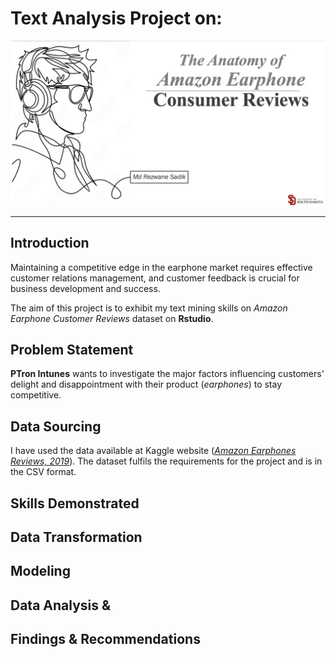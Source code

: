 # Text Analysis Project on: 
![](Intro_Image.png)
***

## Introduction

Maintaining a competitive edge in the earphone market requires effective customer relations management, and customer feedback is crucial for business development and success.

The aim of this project is to exhibit my text mining skills on _Amazon Earphone Customer Reviews_ dataset on **Rstudio**. 


## Problem Statement
**PTron Intunes** wants to investigate the major factors influencing customers' delight and disappointment with their product (_earphones_) to stay competitive. 

## Data Sourcing 
I have used the data available at Kaggle website (_[Amazon Earphones Reviews, 2019](https://www.kaggle.com/datasets/shitalkat/amazonearphonesreviews)_). The dataset fulfils the requirements for the project and is in the CSV format.

## Skills Demonstrated 



## Data Transformation

## Modeling 

## Data Analysis &

## Findings & Recommendations 

